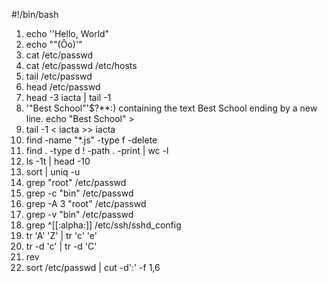 #!/bin/bash
1. echo ''Hello, World"
2. echo "\"(Ôo)'"
3. cat /etc/passwd
4. cat /etc/passwd /etc/hosts
5. tail /etc/passwd
6. head /etc/passwd
7. head -3 iacta | tail -1
8. \'"Best School"'\$?**:) containing the text Best School ending by a new line.  echo "Best School" > 
9. tail -1 < iacta >> iacta
10. find -name "*.js" -type f -delete
11. find . -type d ! -path . -print | wc -l
12. ls -1t | head -10
13. sort | uniq -u
14. grep "root" /etc/passwd
15. grep -c "bin" /etc/passwd
16. grep -A 3 "root" /etc/passwd
17. grep -v "bin" /etc/passwd
18. grep ^[[:alpha:]] /etc/ssh/sshd_config
19. tr 'A' 'Z' | tr 'c' 'e'
20. tr -d 'c' | tr -d 'C'
21. rev
22. sort /etc/passwd | cut -d':' -f 1,6
